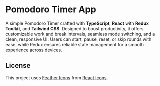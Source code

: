 # Pomodoro Timer App

A simple Pomodoro Timer crafted with **TypeScript**, **React** with **Redux Toolkit**, and **Tailwind CSS**.
Designed to boost productivity, it offers customizable work and break intervals, seamless mode switching, and a clean, responsive UI. Users can start, pause, reset, or skip rounds with ease, while Redux ensures reliable state management for a smooth experience across devices.

## License

This project uses [Feather Icons](https://github.com/feathericons/feather) from [React Icons](https://github.com/react-icons/react-icons).